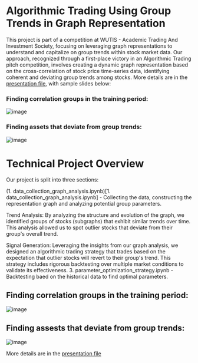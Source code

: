 # Algorithmic Trading Using Group Trends in Graph Representation
This project is part of a competition at WUTIS - Academic Trading And Investment Society, focusing on leveraging graph representations to understand and capitalize on group trends within stock market data. Our approach, recognized through a first-place victory in an Algorithmic Trading pitch competition, involves creating a dynamic graph representation based on the cross-correlation of stock price time-series data, identifying coherent and deviating group trends among stocks. More details are in the [presentation file](https://github.com/lukablagoje/quant_trading_networks/blob/c83d7c6ddf2d7c90bacaa193ef0cf766ddb4efbd/graph_representation_assets.pdf), with sample slides below:

### Finding correlation groups in the training period:
![image](https://github.com/lukablagoje/quant_trading_networks/assets/52599010/53396e03-41d0-4ae3-a073-1f83fda918cc)

### Finding assets that deviate from group trends:
![image](https://github.com/lukablagoje/quant_trading_networks/assets/52599010/3ddf0297-719b-44d5-b28b-fc531d5f47ba)
# Technical Project Overview
Our project is split into three sections:

(1. data_collection_graph_analysis.ipynb)[1. data_collection_graph_analysis.ipynb] - Collecting the data, constructing the representation graph and analyzing potential group parameters.

Trend Analysis: By analyzing the structure and evolution of the graph, we identified groups of stocks (subgraphs) that exhibit similar trends over time. This analysis allowed us to spot outlier stocks that deviate from their group's overall trend.

Signal Generation: Leveraging the insights from our graph analysis, we designed an algorithmic trading strategy that trades based on the expectation that outlier stocks will revert to their group's trend. This strategy includes rigorous backtesting over multiple market conditions to validate its effectiveness.
3. parameter_optimization_strategy.ipynb - Backtesting baed on the historical data to find optimal parameters.
## Finding correlation groups in the training period:
![image](https://github.com/lukablagoje/quant_trading_networks/assets/52599010/53396e03-41d0-4ae3-a073-1f83fda918cc)

## Finding assests that deviate from group trends:
![image](https://github.com/lukablagoje/quant_trading_networks/assets/52599010/3ddf0297-719b-44d5-b28b-fc531d5f47ba)

 More details are in the [presentation file](https://github.com/lukablagoje/quant_trading_networks/blob/c83d7c6ddf2d7c90bacaa193ef0cf766ddb4efbd/network_representation_assets.pdf)
